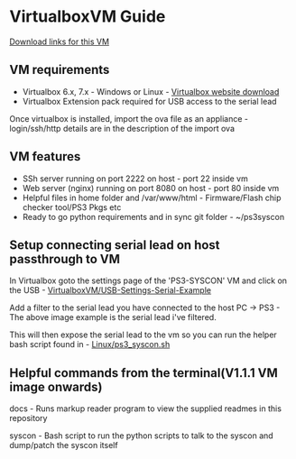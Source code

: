 # VirtualboxVM Guide

[Download links for this VM](/VirtualboxVM/PS3-SYSCON.ova.md)

## VM requirements

* Virtualbox 6.x, 7.x - Windows or Linux - [Virtualbox website download](https://www.virtualbox.org/wiki/Downloads)
* Virtualbox Extension pack required for USB access to the serial lead

Once virtualbox is installed, import the ova file as an appliance - login/ssh/http details are in the description of the import ova


## VM features

* SSh server running on port 2222 on host - port 22 inside vm
* Web server (nginx) running on port 8080 on host - port 80 inside vm
* Helpful files in home folder and /var/www/html - Firmware/Flash chip checker tool/PS3 Pkgs etc
* Ready to go python requirements and in sync git folder - ~/ps3syscon

## Setup connecting serial lead on host passthrough to VM

In Virtualbox goto the settings page of the 'PS3-SYSCON' VM and click on the USB - [VirtualboxVM/USB-Settings-Serial-Example](/VirtualboxVM/images/USB-serial-settings.png)

Add a filter to the serial lead you have connected to the host PC -> PS3 - The above image example is the serial lead i've filtered.

This will then expose the serial lead to the vm so you can run the helper bash script found in - [Linux/ps3_syscon.sh](/Linux/ps3_syscon.sh)

## Helpful commands from the terminal(V1.1.1 VM image onwards)

docs - Runs markup reader program to view the supplied readmes in this repository

syscon - Bash script to run the python scripts to talk to the syscon and dump/patch the syscon itself
